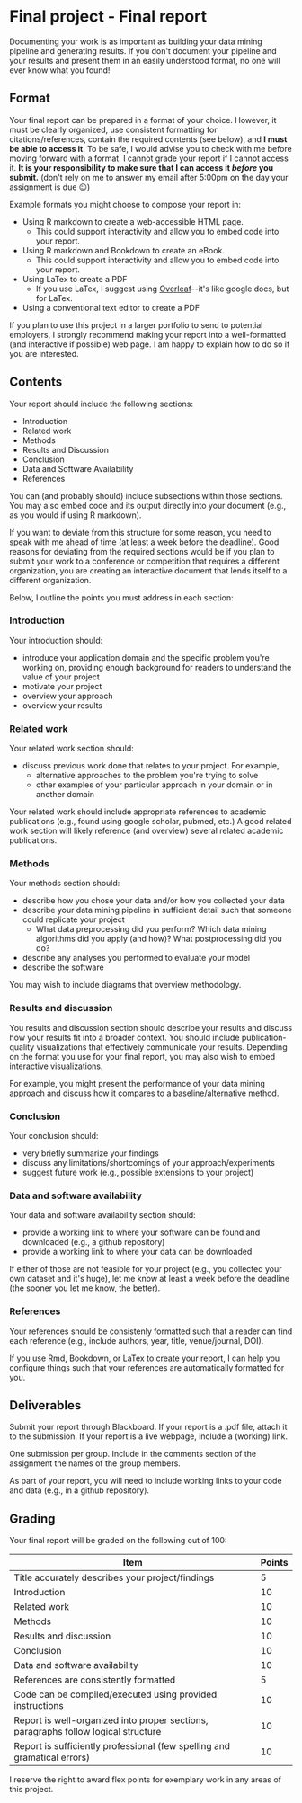 # Final project - Final report

Documenting your work is as important as building your data mining pipeline and generating results.
If you don't document your pipeline and your results and present them in an easily understood format, no one will ever know what you found!

## Format

Your final report can be prepared in a format of your choice.
However, it must be clearly organized,
use consistent formatting for citations/references,
contain the required contents (see below),
and  **I must be able to access it**.
To be safe, I would advise you to check with me before moving forward with a format.
I cannot grade your report if I cannot access it.
**It is your responsibility to make sure that I can access it _before_ you submit.**
(don't rely on me to answer my email after 5:00pm on the day your assignment is due 😉)

Example formats you might choose to compose your report in:

- Using R markdown to create a web-accessible HTML page.
  - This could support interactivity and allow you to embed code into your report.
- Using R markdown and Bookdown to create an eBook.
  - This could support interactivity and allow you to embed code into your report.
- Using LaTex to create a PDF
  - If you use LaTex, I suggest using [Overleaf](https://www.overleaf.com/project)--it's like google docs, but for LaTex.
- Using a conventional text editor to create a PDF

If you plan to use this project in a larger portfolio to send to potential employers, I strongly recommend making your report into a well-formatted (and interactive if possible) web page.
I am happy to explain how to do so if you are interested.

## Contents

Your report should include the following sections:

- Introduction
- Related work
- Methods
- Results and Discussion
- Conclusion
- Data and Software Availability
- References

You can (and probably should) include subsections within those sections.
You may also embed code and its output directly into your document (e.g., as you would if using R markdown).

If you want to deviate from this structure for some reason, you need to speak with me ahead of time (at least a week before the deadline).
Good reasons for deviating from the required sections would be if you plan to submit your work to a conference or competition that requires a different organization, you are creating an interactive document that lends itself to a different organization.

Below, I outline the points you must address in each section:

### Introduction

Your introduction should:

- introduce your application domain and the specific problem you're working on, providing enough background for readers to understand the value of your project
- motivate your project
- overview your approach
- overview your results

### Related work

Your related work section should:

- discuss previous work done that relates to your project. For example,
  - alternative approaches to the problem you're trying to solve
  - other examples of your particular approach in your domain or in another domain

Your related work should include appropriate references to academic publications (e.g., found using google scholar, pubmed, etc.)
A good related work section will likely reference (and overview) several related academic publications.

### Methods

Your methods section should:

- describe how you chose your data and/or how you collected your data
- describe your data mining pipeline in sufficient detail such that someone could replicate your project
  - What data preprocessing did you perform? Which data mining algorithms did you apply (and how)? What postprocessing did you do?
- describe any analyses you performed to evaluate your model
- describe the software

You may wish to include diagrams that overview methodology.

### Results and discussion

You results and discussion section should describe your results and discuss how your results fit into a broader context.
You should include publication-quality visualizations that effectively communicate your results.
Depending on the format you use for your final report, you may also wish to embed interactive visualizations.

For example, you might present the performance of your data mining approach and discuss how it compares to a baseline/alternative method.

### Conclusion

Your conclusion should:

- very briefly summarize your findings
- discuss any limitations/shortcomings of your approach/experiments
- suggest future work (e.g., possible extensions to your project)

### Data and software availability

Your data and software availability section should:

- provide a working link to where your software can be found and downloaded (e.g., a github repository)
- provide a working link to where your data can be downloaded

If either of those are not feasible for your project (e.g., you collected your own dataset and it's huge), let me know at least a week before the deadline (the sooner you let me know, the better).

### References

Your references should be consistenly formatted such that a reader can find each reference (e.g., include authors, year, title, venue/journal, DOI).

If you use Rmd, Bookdown, or LaTex to create your report, I can help you configure things such that your references are automatically formatted for you.

## Deliverables

Submit your report through Blackboard.
If your report is a .pdf file, attach it to the submission.
If your report is a live webpage, include a (working) link.

One submission per group.
Include in the comments section of the assignment the names of the group members.

As part of your report, you will need to include working links to your code and data (e.g., in a github repository).

## Grading

Your final report will be graded on the following out of 100:

| Item | Points |
| --- | --- |
| Title accurately describes your project/findings | 5 |
| Introduction | 10 |
| Related work | 10 |
| Methods | 10 |
| Results and discussion | 10 |
| Conclusion | 10 |
| Data and software availability | 10 |
| References are consistently formatted | 5 |
| Code can be compiled/executed using provided instructions | 10 |
| Report is well-organized into proper sections, paragraphs follow logical structure | 10 |
| Report is sufficiently professional (few spelling and gramatical errors) | 10 |

I reserve the right to award flex points for exemplary work in any areas of this project.
